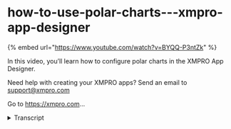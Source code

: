 # how-to-use-polar-charts---xmpro-app-designer
{% embed url="https://www.youtube.com/watch?v=BYQQ-P3ntZk" %}



In this video, you’ll learn how to configure polar charts in the XMPRO App Designer.

Need help with creating your XMPRO apps? Send an email to support@xmpro.com

Go to https://xmpro.com...
<details>
<summary>Transcript</summary>In this video, you’ll learn how to configure polar charts in the XMPRO App Designer.

Need help with creating your XMPRO apps? Send an email to support@xmpro.com

Go to https://xmpro.com...
in this video we will be going over how

to configure a polar chart

i have already dragged the preconfigured

polar chart to the canvas

we'll go over the configuration

properties here

first off we have the visibility setting

we can set it to true or false

we have a spider web setting this will

set rather the

power chart should be a flat circle it

looks like a spider web start

angle is how rotated the polar chart is

so first off let's view the power chart

as it currently is

we can see that the axis right here

is lined up with the zero degree when we

go back into it and we

look at the start angle now let's move

this over to

20 degrees save this we'll look at this

in the viewer we can see that the axis

has been

moved 20 degrees over the tick interval

is

the lines generated between each value

if there is a date time you can set the

accepted

hours minutes months quarters things

like that

if you have a number you can set a sp

specified value

god damn it the tick interval is how the

sections are divided on the polar chart

in this case we're using a string so

it's split

by uh by a name value the argument line

color is the color of the

tick intervals label here the display

grid line

option here allows you to display the

grid lines between

each numerical value that we were

displaying and the color of that grid

line

the labels are the labels of the tick

interval here

we can choose between between label and

cross labels between label

display on the line itself cross labels

but displays it in the area that it

represents

we have a legend as well we have an

option that legend is visible

and where it can be on the chart itself

the data source is a typical data source

and all other controls

you bind into a data and you're able to

filter it and sort it

as you see fit then we have the data

itself

within the data i currently created a

health series

we have the name of our series here

we want it to be visible and show in the

legend

you can set the color for your series in

this case it's green

and the type of series you want to show

in this case is going to be a bar graph

then we have argument field for the name

this is

this is what our tick interval is based

off of and then we have our value field

which is the actual value we are

displaying on the chart

there's an option to ignore empty points

if that's needed

and you have and you can show points at

the size font that you

like lastly we have a label format so in

this case we're going to display it as a

large number because many options here

that you can choose from and this is our

final result right here
</details>